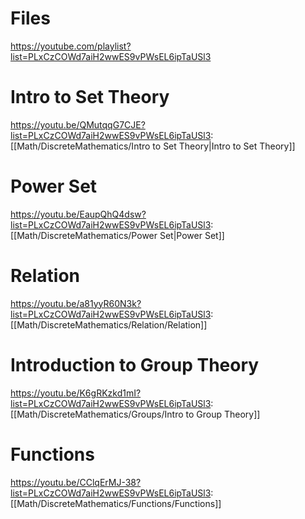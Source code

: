 # Files

https://youtube.com/playlist?list=PLxCzCOWd7aiH2wwES9vPWsEL6ipTaUSl3

# Intro to Set Theory
https://youtu.be/QMutqqG7CJE?list=PLxCzCOWd7aiH2wwES9vPWsEL6ipTaUSl3: [[Math/DiscreteMathematics/Intro to Set Theory|Intro to Set Theory]]

# Power Set
https://youtu.be/EaupQhQ4dsw?list=PLxCzCOWd7aiH2wwES9vPWsEL6ipTaUSl3: [[Math/DiscreteMathematics/Power Set|Power Set]]

# Relation
https://youtu.be/a81yyR60N3k?list=PLxCzCOWd7aiH2wwES9vPWsEL6ipTaUSl3: [[Math/DiscreteMathematics/Relation/Relation]]

# Introduction to Group Theory
https://youtu.be/K6gRKzkd1mI?list=PLxCzCOWd7aiH2wwES9vPWsEL6ipTaUSl3: [[Math/DiscreteMathematics/Groups/Intro to Group Theory]]

# Functions
https://youtu.be/CClqErMJ-38?list=PLxCzCOWd7aiH2wwES9vPWsEL6ipTaUSl3: [[Math/DiscreteMathematics/Functions/Functions]]